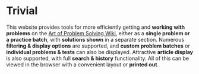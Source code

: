 # Trivial

This website provides tools for more efficiently getting and **working with problems** on the [Art of Problem Solving Wiki](https://artofproblemsolving.com/wiki/), either as a **single problem or a practice batch**, with **solutions shown** in a separate section. Numerous **filtering & display options** are supported, and **custom problem batches** or **individual problems & tests** can also be displayed. Attractive **article display** is also supported, with full **search & history** functionality. All of this can be viewed in the browser with a convenient layout or **printed out**.
